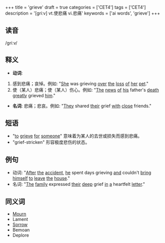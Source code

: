 +++
title = 'grieve'
draft = true
categories = ['CET4']
tags = ['CET4']
description = '[griːv] vt.使悲痛 vi.悲痛'
keywords = ['ai words', 'grieve']
+++

## 读音
/ɡriːv/

## 释义
- **动词**:
1. 感到悲痛；哀悼。例如: "[She](/zh/post/she/) was grieving [over](/zh/post/over/) [the](/zh/post/the/) [loss](/zh/post/loss/) [of](/zh/post/of/) [her](/zh/post/her/) [pet](/zh/post/pet/)."
2. 使（某人）悲痛；使（某人）伤心。例如: "[The](/zh/post/the/) [news](/zh/post/news/) [of](/zh/post/of/) [his](/zh/post/his/) father's [death](/zh/post/death/) [greatly](/zh/post/greatly/) grieved [him](/zh/post/him/)."

- **名词**:
悲痛；悲哀。例如: "[They](/zh/post/they/) shared [their](/zh/post/their/) grief [with](/zh/post/with/) [close](/zh/post/close/) friends."

## 短语
- "[to](/zh/post/to/) [grieve](/zh/post/grieve/) [for](/zh/post/for/) [someone](/zh/post/someone/)" 意味着为某人的去世或损失而感到悲痛。
- "grief-stricken" 形容极度悲伤的状态。

## 例句
- 动词: "[After](/zh/post/after/) [the](/zh/post/the/) [accident](/zh/post/accident/), [he](/zh/post/he/) spent days grieving [and](/zh/post/and/) couldn't [bring](/zh/post/bring/) [himself](/zh/post/himself/) [to](/zh/post/to/) [leave](/zh/post/leave/) [the](/zh/post/the/) [house](/zh/post/house/)."
- 名词: "[The](/zh/post/the/) [family](/zh/post/family/) expressed [their](/zh/post/their/) [deep](/zh/post/deep/) grief [in](/zh/post/in/) [a](/zh/post/a/) heartfelt [letter](/zh/post/letter/)."

## 同义词
- [Mourn](/zh/post/mourn/)
- Lament
- [Sorrow](/zh/post/sorrow/)
- Bemoan
- Deplore
